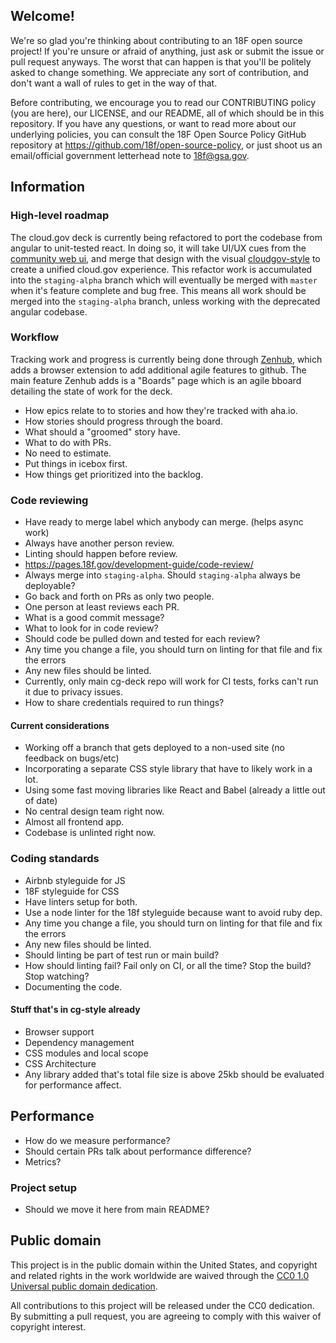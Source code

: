 ## Welcome!

We're so glad you're thinking about contributing to an 18F open source project! If you're unsure or afraid of anything, just ask or submit the issue or pull request anyways. The worst that can happen is that you'll be politely asked to change something. We appreciate any sort of contribution, and don't want a wall of rules to get in the way of that.

Before contributing, we encourage you to read our CONTRIBUTING policy (you are here), our LICENSE, and our README, all of which should be in this repository. If you have any questions, or want to read more about our underlying policies, you can consult the 18F Open Source Policy GitHub repository at https://github.com/18f/open-source-policy, or just shoot us an email/official government letterhead note to [18f@gsa.gov](mailto:18f@gsa.gov).

## Information

### High-level roadmap
The cloud.gov deck is currently being refactored to port the codebase from angular to unit-tested react. In doing so, it will take UI/UX cues from the  [community web ui](https://github.com/icclab/cf-webui), and merge that design with the visual [cloudgov-style](https://github.com/18F/cg-) to create a unified cloud.gov experience. This refactor work is accumulated into the `staging-alpha` branch which will eventually be merged with `master` when it's feature complete and bug free. This means all work should be merged into the `staging-alpha` branch, unless working with the deprecated angular codebase.

### Workflow
Tracking work and progress is currently being done through [Zenhub](https://www.zenhub.io/), which adds a browser extension to add additional agile features to github. The main feature Zenhub adds is a "Boards" page which is an agile bboard detailing the state of work for the deck.

- How epics relate to to stories and how they're tracked with aha.io.
- How stories should progress through the board.
- What should a "groomed" story have.
- What to do with PRs.
- No need to estimate.
- Put things in icebox first.
- How things get prioritized into the backlog.

### Code reviewing
- Have ready to merge label which anybody can merge. (helps async work)
- Always have another person review.
- Linting should happen before review.
- https://pages.18f.gov/development-guide/code-review/
- Always merge into `staging-alpha`. Should `staging-alpha` always be deployable?
- Go back and forth on PRs as only two people.
- One person at least reviews each PR.
- What is a good commit message?
- What to look for in code review?
- Should code be pulled down and tested for each review?
- Any time you change a file, you should turn on linting for that file and fix the errors
- Any new files should be linted.
- Currently, only main cg-deck repo will work for CI tests, forks can't run it due to privacy issues.
- How to share credentials required to run things?

#### Current considerations
- Working off a branch that gets deployed to a non-used site (no feedback on bugs/etc)
- Incorporating a separate CSS style library that have to likely work in a lot.
- Using some fast moving libraries like React and Babel (already a little out of date)
- No central design team right now.
- Almost all frontend app.
- Codebase is unlinted right now.

### Coding standards
- Airbnb styleguide for JS
- 18F styleguide for CSS
- Have linters setup for both.
- Use a node linter for the 18f styleguide because want to avoid ruby dep.
- Any time you change a file, you should turn on linting for that file and fix the errors
- Any new files should be linted.
- Should linting be part of test run or main build?
- How should linting fail? Fail only on CI, or all the time? Stop the build? Stop watching?
- Documenting the code.

#### Stuff that's in cg-style already
- Browser support
- Dependency management
- CSS modules and local scope
- CSS Architecture
- Any library added that's total file size is above 25kb should be evaluated for performance affect.

## Performance
- How do we measure performance?
- Should certain PRs talk about performance difference?
- Metrics?

### Project setup
- Should we move it here from main README?

## Public domain

This project is in the public domain within the United States, and
copyright and related rights in the work worldwide are waived through
the [CC0 1.0 Universal public domain dedication](https://creativecommons.org/publicdomain/zero/1.0/).

All contributions to this project will be released under the CC0
dedication. By submitting a pull request, you are agreeing to comply
with this waiver of copyright interest.
